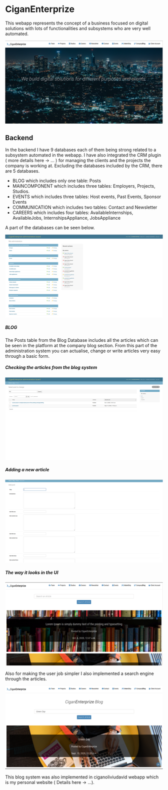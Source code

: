 # CiganEnterprize

This webapp represents the concept of a business focused on digital solutions with lots of functionalities
and subsystems who are very well automated.

![Website main page](CiganEnterprize_documentation/picture_1.png)
 
 ## Backend

In the backend I have 9 databases each of them being strong related to a subsystem automated in the webapp.
I have also integrated the CRM plugin ( more details here -> ... ) for managing the clients and the projects
the company is working at. Excluding the databases included by the CRM, there are 5 databases.
* BLOG which includes only one table: Posts
* MAINCOMPONENT which includes three tables: Employers, Projects, Studios.
* EVENTS which includes three tables: Host events, Past Events, Sponsor Events
* COMMUNICATION which includes two tables: Contact and Newsletter
* CAREERS which includes four tables: AvailableInternships, AvailableJobs, InternshipsAppliance, JobsAppliance 

A part of the databases can be seen below. 

![Website main page](CiganEnterprize_documentation/picture_2.png)

##### BLOG

The Posts table from the Blog Database includes all the articles which can be seen in the platform
at the company blog section. From this part of the administration system you can actualise, 
change or write articles very easy through a basic form.

##### Checking the articles from the blog system

![Website main page](CiganEnterprize_documentation/picture_3.png)

##### Adding a new article

![Website main page](CiganEnterprize_documentation/picture_4.png)

##### The way it looks in the UI

![Website main page](CiganEnterprize_documentation/picture_5.png)

Also for making the user job simpler I also implemented a search engine through the articles.

![Website main page](CiganEnterprize_documentation/picture_6.png)

This blog system was also implemented in ciganoliviudavid webapp which is my personal website ( Details here -> ...).
